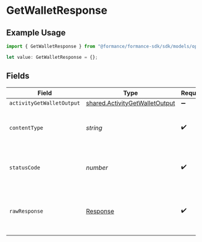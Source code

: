 # GetWalletResponse

## Example Usage

```typescript
import { GetWalletResponse } from "@formance/formance-sdk/sdk/models/operations";

let value: GetWalletResponse = {};
```

## Fields

| Field                                                                                   | Type                                                                                    | Required                                                                                | Description                                                                             |
| --------------------------------------------------------------------------------------- | --------------------------------------------------------------------------------------- | --------------------------------------------------------------------------------------- | --------------------------------------------------------------------------------------- |
| `activityGetWalletOutput`                                                               | [shared.ActivityGetWalletOutput](../../../sdk/models/shared/activitygetwalletoutput.md) | :heavy_minus_sign:                                                                      | Wallet                                                                                  |
| `contentType`                                                                           | *string*                                                                                | :heavy_check_mark:                                                                      | HTTP response content type for this operation                                           |
| `statusCode`                                                                            | *number*                                                                                | :heavy_check_mark:                                                                      | HTTP response status code for this operation                                            |
| `rawResponse`                                                                           | [Response](https://developer.mozilla.org/en-US/docs/Web/API/Response)                   | :heavy_check_mark:                                                                      | Raw HTTP response; suitable for custom response parsing                                 |